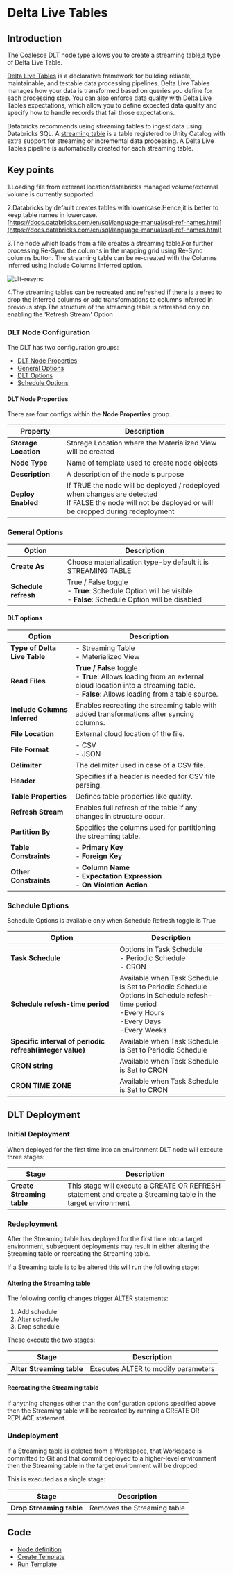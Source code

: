 # **Delta Live Tables**

## **Introduction**

The Coalesce DLT node type allows you to create a streaming table,a type
of Delta Live Table.

[Delta Live Tables](https://docs.databricks.com/aws/en/dlt/streaming-tables)
is a declarative framework for building reliable, maintainable, and
testable data processing pipelines. Delta Live Tables manages how your
data is transformed based on queries you define for each processing
step. You can also enforce data quality with Delta Live Tables
expectations, which allow you to define expected data quality and
specify how to handle records that fail those expectations.

Databricks recommends using streaming tables to ingest data using
Databricks SQL. A [streaming
table](https://docs.databricks.com/en/tables/streaming.html#additional-resources)
is a table registered to Unity Catalog with extra support for streaming
or incremental data processing. A Delta Live Tables pipeline is
automatically created for each streaming table.

## **Key points**

1.Loading file from external location/databricks managed volume/external volume is currently supported.

2.Databricks by default creates tables with lowercase.Hence,it is better to keep table names in lowercase.[https://docs.databricks.com/en/sql/language-manual/sql-ref-names.html](https://docs.databricks.com/en/sql/language-manual/sql-ref-names.html)

3.The node which loads from a file creates a streaming table.For further processing,Re-Sync the columns in the mapping grid using Re-Sync columns button.
The streaming table can be re-created with the Columns inferred using Include Columns Inferred option.

![dlt-resync](https://github.com/user-attachments/assets/8199536e-ef4d-4b24-ab69-ce8c89356938)

4.The streaming tables can be recreated and refreshed if there is a need to drop the inferred columns or add transformations to columns inferred in previous step.The structure of the streaming table is refreshed only on enabling the 'Refresh Stream' Option

### **DLT Node Configuration**

The DLT has two configuration groups:

* [DLT Node Properties](#dlt-node-properties)
* [General Options](#general-options)
* [DLT Options](#dlt-options)
* [Schedule Options](#schedule-options)

<h4 id="dlt-node-properties"> DLT Node Properties </h4>

There are four configs within the **Node Properties** group.

| **Property** | **Description** |
|-------------|-----------------|
| **Storage Location** | Storage Location where the Materialized View will be created |
| **Node Type** | Name of template used to create node objects |
| **Description** | A description of the node's purpose |
| **Deploy Enabled** | If TRUE the node will be deployed / redeployed when changes are detected<br/>If FALSE the node will not be deployed or will be dropped during redeployment |

### General Options

| **Option** | **Description** |
|------------|----------------|
| **Create As** | Choose materialization type-by default it is STREAMING TABLE  |
|**Schedule refresh**| True / False toggle<br/>- **True**: Schedule Option will be visible<br/>- **False**:  Schedule Option will be disabled|

<h4 id="dlt-options"> DLT options </h4>

| **Option**                     | **Description** |
|----------------------------------|---------------|
| **Type of Delta Live Table**     | - Streaming Table <br/>- Materialized View |
| **Read Files**                   | **True / False** toggle <br/>- **True**: Allows loading from an external cloud location into a streaming table.<br/>- **False**: Allows loading from a table source. |
| **Include Columns Inferred**     | Enables recreating the streaming table with added transformations after syncing columns. |
| **File Location** | External cloud location of the file. |
| **File Format** | - CSV <br/>- JSON |
| **Delimiter** | The delimiter used in case of a CSV file. |
| **Header** | Specifies if a header is needed for CSV file parsing. |
| **Table Properties**             | Defines table properties like quality. |
| **Refresh Stream**               | Enables full refresh of the table if any changes in structure occur. |
| **Partition By** | Specifies the columns used for partitioning the streaming table. |
| **Table Constraints** | - **Primary Key**<br/>- **Foreign Key** |
| **Other Constraints** | - **Column Name**<br/>- **Expectation Expression**<br>- **On Violation Action** |

### Schedule Options

Schedule Options is available only when Schedule Refresh toggle is True

| **Option** | **Description** |
|------------|----------------|
|**Task Schedule**| Options in Task Schedule<br/>- Periodic Schedule<br/>- CRON    |
|**Schedule refesh-time period**|Available when Task Schedule is Set to Periodic Schedule<br/>Options in Schedule refesh-time period<br/>-Every Hours<br/>-Every Days<br/>-Every Weeks |
|**Specific interval of periodic refresh(integer value)**|Available when Task Schedule is Set to Periodic Schedule |
|**CRON string**|Available when Task Schedule is Set to CRON|
|**CRON TIME ZONE**|Available when Task Schedule is Set to CRON |

## **DLT Deployment**

### Initial Deployment
When deployed for the first time into an environment DLT node will execute three stages:

| **Stage** | **Description** |
|-----------|----------------|
| **Create Streaming table** | This stage will execute a CREATE OR REFRESH statement and create a Streaming table in the target environment |

### Redeployment

After the Streaming table has deployed for the first time into a target environment, subsequent deployments may result in either altering the Streaming table or recreating the Streaming table.

If a Streaming table is to be altered this will run the following stage:

#### Altering the Streaming table

The following config changes trigger ALTER statements:

1. Add schedule
2. Alter schedule
3. Drop schedule

These execute the two stages:

| **Stage** | **Description** |
|-----------|----------------|
| **Alter Streaming table** | Executes ALTER to modify parameters |

#### Recreating the Streaming table

If anything changes other than the configuration options specified above then the Streaming table will be recreated by running a CREATE OR REPLACE statement.

### Undeployment

If a Streaming table is deleted from a Workspace, that Workspace is committed to Git and that commit deployed to a higher-level environment then the Streaming table in the target environment will be dropped.

This is executed as a single stage:

| **Stage** | **Description** |
|-----------|----------------|
| **Drop Streaming table** | Removes the Streaming table |

## Code

* [Node definition](https://github.com/coalesceio/databricks-DLT/blob/main/nodeTypes/DLT-368/definition.yml)
* [Create Template](https://github.com/coalesceio/databricks-DLT/blob/main/nodeTypes/DLT-368/create.sql.j2)
* [Run Template](https://github.com/coalesceio/databricks-DLT/blob/main/nodeTypes/DLT-368/run.sql.j2)
